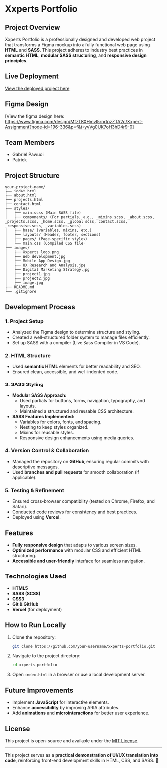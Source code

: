 # Xxperts Portfolio

## Project Overview
Xxperts Portfolio is a professionally designed and developed web project that transforms a Figma mockup into a fully functional web page using **HTML** and **SASS**. This project adheres to industry best practices in **semantic HTML**, **modular SASS structuring**, and **responsive design principles**.

## Live Deployment
[View the deployed project here](https://xxperts-sass-project.vercel.app/index.html)

## Figma Design
[View the figma design here: https://www.figma.com/design/MfzTKXHmvl5rnrtpzZTA2c/Xxpert-Assignment?node-id=196-336&p=f&t=yvVg0UK7oH3hD4r9-0]

## Team Members
- Gabriel Pawuoi
- Patrick 

## Project Structure
```
your-project-name/
├── index.html
├── about.html
├── projects.html
├── contact.html
├── styles/
│   ├── main.scss (Main SASS file)
│   ├── components/ (For partials, e.g., _mixins.scss, _about.scss, _projects.scss, _home.scss, _global.scss, contact.scss, _responsive.scss, _variables.scss)
│   ├── base/ (variables, mixins, etc.)
│   ├── layouts/ (Header, footer, sections)
│   ├── pages/ (Page-specific styles)
│   └── main.css (Compiled CSS file)
├── images/
│   ├── Xxperts logo.png
│   ├── Web development.jpg
│   ├── Mobile App Design.jpg
│   ├── UX Research and Analysis.jpg
│   ├── Digital Marketing Strategy.jpg
│   ├── project1.jpg
│   ├── project2.jpg
│   ├── image.jpg
├── README.md
└── .gitignore
```

## Development Process
### 1. Project Setup
- Analyzed the Figma design to determine structure and styling.
- Created a well-structured folder system to manage files efficiently.
- Set up SASS with a compiler (Live Sass Compiler in VS Code).

### 2. HTML Structure
- Used **semantic HTML** elements for better readability and SEO.
- Ensured clean, accessible, and well-indented code.

### 3. SASS Styling
- **Modular SASS Approach:**
  - Used partials for buttons, forms, navigation, typography, and layouts.
  - Maintained a structured and reusable CSS architecture.
- **SASS Features Implemented:**
  - Variables for colors, fonts, and spacing.
  - Nesting to keep styles organized.
  - Mixins for reusable styles.
  - Responsive design enhancements using media queries.

### 4. Version Control & Collaboration
- Managed the repository on **GitHub**, ensuring regular commits with descriptive messages.
- Used **branches and pull requests** for smooth collaboration (if applicable).

### 5. Testing & Refinement
- Ensured cross-browser compatibility (tested on Chrome, Firefox, and Safari).
- Conducted code reviews for consistency and best practices.
- Deployed using **Vercel**.

## Features
- **Fully responsive design** that adapts to various screen sizes.
- **Optimized performance** with modular CSS and efficient HTML structuring.
- **Accessible and user-friendly** interface for seamless navigation.

## Technologies Used
- **HTML5**
- **SASS (SCSS)**
- **CSS3**
- **Git & GitHub**
- **Vercel** (for deployment)

## How to Run Locally
1. Clone the repository:
   ```sh
   git clone https://github.com/your-username/xxperts-portfolio.git
   ```
2. Navigate to the project directory:
   ```sh
   cd xxperts-portfolio
   ```
3. Open `index.html` in a browser or use a local development server.

## Future Improvements
- Implement **JavaScript** for interactive elements.
- Enhance **accessibility** by improving ARIA attributes.
- Add **animations** and **microinteractions** for better user experience.

## License
This project is open-source and available under the [MIT License](LICENSE).

---
This project serves as a **practical demonstration of UI/UX translation into code**, reinforcing front-end development skills in HTML, CSS, and SASS. 🚀
